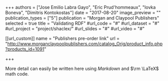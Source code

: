+++
authors = ["Jose Emilio Labra Gayo", "Eric Prud'hommeaux", "Iovka Boneva", "Dimitris Kontokostas"]
date = "2017-08-20"
image_preview = ""
publication_types = ["5"]
publication = "Morgan and Claypool Publishers"
selected = true
title = "Validating RDF"
#url_code = "#"
#url_dataset = "#"
#url_project = "project/shaclex/"
#url_slides = "#"
#url_video = "#"

[[url_custom]]
name = "Publishers pre-order link"
url = "http://www.morganclaypoolpublishers.com/catalog_Orig/product_info.php?products_id=1091"

+++

More detail can easily be written here using *Markdown* and $\rm \LaTeX$ math code.
